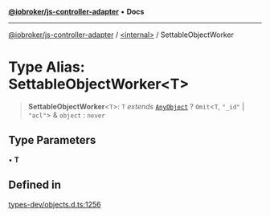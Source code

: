 [**@iobroker/js-controller-adapter**](../../README.md) • **Docs**

***

[@iobroker/js-controller-adapter](../../globals.md) / [\<internal\>](../README.md) / SettableObjectWorker

# Type Alias: SettableObjectWorker\<T\>

> **SettableObjectWorker**\<`T`\>: `T` *extends* [`AnyObject`](AnyObject.md) ? `Omit`\<`T`, `"_id"` \| `"acl"`\> & `object` : `never`

## Type Parameters

• **T**

## Defined in

[types-dev/objects.d.ts:1256](https://github.com/ioBroker/ioBroker.js-controller/blob/3f7dfd7110e5b0031cea7f51684c94438886c7d3/packages/types-dev/objects.d.ts#L1256)

